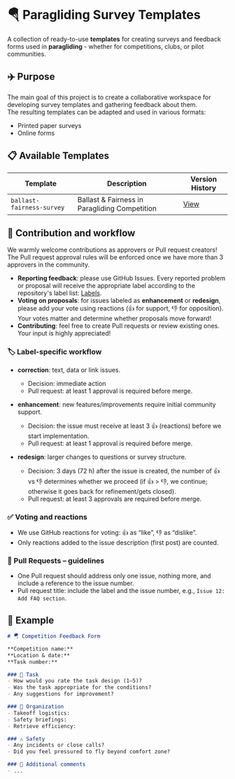 # 🪂 Paragliding Survey Templates

A collection of ready-to-use **templates** for creating surveys and feedback forms used in **paragliding** - whether for competitions, clubs, or pilot communities.

## ✈️ Purpose

The main goal of this project is to create a collaborative workspace for developing survey templates and gathering feedback about them.  
The resulting templates can be adapted and used in various formats:
- Printed paper surveys
- Online forms

## 📋 Available Templates

| Template | Description | Version History |
|------|-------------|-----------------|
| `ballast-fairness-survey` | Ballast & Fairness in Paragliding Competition | [View](ballast-fairness-survey/VERSION_HISTORY.md) |

## 🤝 Contribution and workflow

We warmly welcome contributions as approvers or Pull request creators! The Pull request approval rules will be enforced once we have more than 3 approvers in the community.

- **Reporting feedback**: please use GitHub Issues. Every reported problem or proposal will receive the appropriate label according to the repository's label list: [Labels](https://github.com/mgajczewski/paragliding-survey/labels).
- **Voting on proposals**: for issues labeled as **enhancement** or **redesign**, please add your vote using reactions (👍 for support, 👎 for opposition). Your votes matter and determine whether proposals move forward!
- **Contributing**: feel free to create Pull requests or review existing ones. Your input is highly appreciated!

### 🏷️ Label-specific workflow

- **correction**: text, data or link issues.
  - Decision: immediate action
  - Pull request: at least 1 approval is required before merge.

- **enhancement**: new features/improvements require initial community support.
  - Decision: the issue must receive at least 3 👍 (reactions) before we start implementation.
  - Pull request: at least 1 approval is required before merge.

- **redesign**: larger changes to questions or survey structure.
  - Decision: 3 days (72 h) after the issue is created, the number of 👍 vs 👎 determines whether we proceed (if 👍 > 👎, we continue; otherwise it goes back for refinement/gets closed).
  - Pull request: at least 3 approvals are required before merge.

### ✅ Voting and reactions

- We use GitHub reactions for voting: 👍 as “like”, 👎 as “dislike”.
- Only reactions added to the issue description (first post) are counted.

### 🔀 Pull Requests – guidelines

- One Pull request should address only one issue, nothing more, and include a reference to the issue number.
- Pull request title: include the label and the issue number, e.g., `Issue 12: Add FAQ section`.


## 🚀 Example

```markdown
# 🪂 Competition Feedback Form

**Competition name:**  
**Location & date:**  
**Task number:**  

### 🏁 Task
- How would you rate the task design (1–5)?  
- Was the task appropriate for the conditions?  
- Any suggestions for improvement?

### 🧭 Organization
- Takeoff logistics:  
- Safety briefings:  
- Retrieve efficiency:  

### ⚠️ Safety
- Any incidents or close calls?  
- Did you feel pressured to fly beyond comfort zone?

### 💬 Additional comments
- ...
```